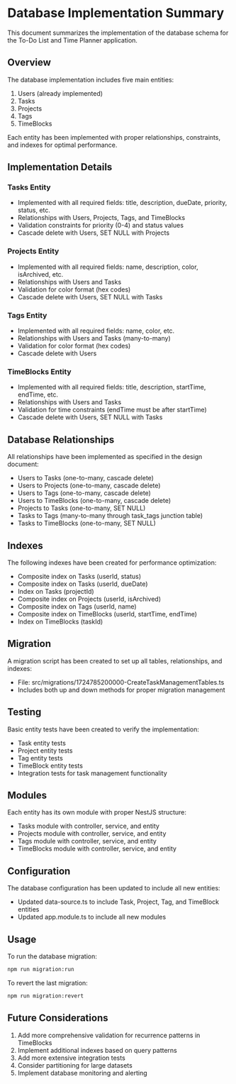 # Database Implementation Summary

This document summarizes the implementation of the database schema for the To-Do List and Time Planner application.

## Overview

The database implementation includes five main entities:
1. Users (already implemented)
2. Tasks
3. Projects
4. Tags
5. TimeBlocks

Each entity has been implemented with proper relationships, constraints, and indexes for optimal performance.

## Implementation Details

### Tasks Entity
- Implemented with all required fields: title, description, dueDate, priority, status, etc.
- Relationships with Users, Projects, Tags, and TimeBlocks
- Validation constraints for priority (0-4) and status values
- Cascade delete with Users, SET NULL with Projects

### Projects Entity
- Implemented with all required fields: name, description, color, isArchived, etc.
- Relationships with Users and Tasks
- Validation for color format (hex codes)
- Cascade delete with Users, SET NULL with Tasks

### Tags Entity
- Implemented with all required fields: name, color, etc.
- Relationships with Users and Tasks (many-to-many)
- Validation for color format (hex codes)
- Cascade delete with Users

### TimeBlocks Entity
- Implemented with all required fields: title, description, startTime, endTime, etc.
- Relationships with Users and Tasks
- Validation for time constraints (endTime must be after startTime)
- Cascade delete with Users, SET NULL with Tasks

## Database Relationships

All relationships have been implemented as specified in the design document:
- Users to Tasks (one-to-many, cascade delete)
- Users to Projects (one-to-many, cascade delete)
- Users to Tags (one-to-many, cascade delete)
- Users to TimeBlocks (one-to-many, cascade delete)
- Projects to Tasks (one-to-many, SET NULL)
- Tasks to Tags (many-to-many through task_tags junction table)
- Tasks to TimeBlocks (one-to-many, SET NULL)

## Indexes

The following indexes have been created for performance optimization:
- Composite index on Tasks (userId, status)
- Composite index on Tasks (userId, dueDate)
- Index on Tasks (projectId)
- Composite index on Projects (userId, isArchived)
- Composite index on Tags (userId, name)
- Composite index on TimeBlocks (userId, startTime, endTime)
- Index on TimeBlocks (taskId)

## Migration

A migration script has been created to set up all tables, relationships, and indexes:
- File: src/migrations/1724785200000-CreateTaskManagementTables.ts
- Includes both up and down methods for proper migration management

## Testing

Basic entity tests have been created to verify the implementation:
- Task entity tests
- Project entity tests
- Tag entity tests
- TimeBlock entity tests
- Integration tests for task management functionality

## Modules

Each entity has its own module with proper NestJS structure:
- Tasks module with controller, service, and entity
- Projects module with controller, service, and entity
- Tags module with controller, service, and entity
- TimeBlocks module with controller, service, and entity

## Configuration

The database configuration has been updated to include all new entities:
- Updated data-source.ts to include Task, Project, Tag, and TimeBlock entities
- Updated app.module.ts to include all new modules

## Usage

To run the database migration:
```bash
npm run migration:run
```

To revert the last migration:
```bash
npm run migration:revert
```

## Future Considerations

1. Add more comprehensive validation for recurrence patterns in TimeBlocks
2. Implement additional indexes based on query patterns
3. Add more extensive integration tests
4. Consider partitioning for large datasets
5. Implement database monitoring and alerting
